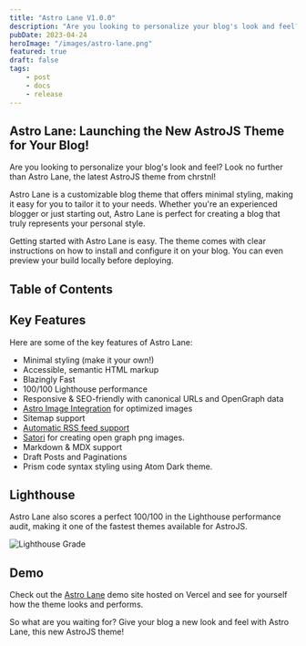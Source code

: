 ```yaml
---
title: "Astro Lane V1.0.0"
description: "Are you looking to personalize your blog's look and feel? Look no further than Astro Lane, the latest AstroJS theme from chrstnl!"
pubDate: 2023-04-24
heroImage: "/images/astro-lane.png"
featured: true
draft: false
tags:
    - post
    - docs
    - release
---
```


## Astro Lane: Launching the New AstroJS Theme for Your Blog!

Are you looking to personalize your blog's look and feel? Look no further than Astro Lane, the latest AstroJS theme from chrstnl!

Astro Lane is a customizable blog theme that offers minimal styling, making it easy for you to tailor it to your needs. Whether you're an experienced blogger or just starting out, Astro Lane is perfect for creating a blog that truly represents your personal style.

Getting started with Astro Lane is easy. The theme comes with clear instructions on how to install and configure it on your blog. You can even preview your build locally before deploying.

## Table of Contents

## Key Features

Here are some of the key features of Astro Lane:

-   Minimal styling (make it your own!)
-   Accessible, semantic HTML markup
-   Blazingly Fast
-   100/100 Lighthouse performance
-   Responsive & SEO-friendly with canonical URLs and OpenGraph data
-   [Astro Image Integration](https://docs.astro.build/en/guides/integrations-guide/image/) for optimized images
-   Sitemap support
-   [Automatic RSS feed support](https://docs.astro.build/en/guides/rss)
-   [Satori](https://github.com/vercel/satori) for creating open graph png images.
-   Markdown & MDX support
-   Draft Posts and Paginations
-   Prism code syntax styling using Atom Dark theme.

## Lighthouse

Astro Lane also scores a perfect 100/100 in the Lighthouse performance audit, making it one of the fastest themes available for AstroJS.

![Lighthouse Grade](/images/astro-lane-lighthouse-score.png)

## Demo

Check out the [Astro Lane](https://astro-lane.chrstnl.com/) demo site hosted on Vercel and see for yourself how the theme looks and performs.

So what are you waiting for? Give your blog a new look and feel with Astro Lane, this new AstroJS theme!
